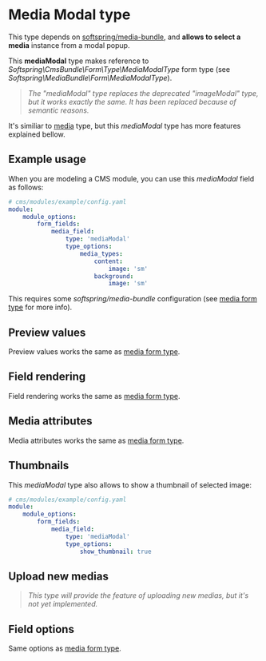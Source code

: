 # Media Modal type

This type depends on [softspring/media-bundle](https://github.com/softspring/media-bundle), and
**allows to select a media** instance from a modal popup.

This **mediaModal** type makes reference to *Softspring\CmsBundle\Form\Type\MediaModalType* form type (see *Softspring\MediaBundle\Form\MediaModalType*).

> *The "mediaModal" type replaces the deprecated "imageModal" type, but it works exactly the same. It has been replaced because of semantic reasons.*

It's similiar to [media](media.md) type, but this *mediaModal* type has more features explained bellow.

## Example usage

When you are modeling a CMS module, you can use this *mediaModal* field as follows:

```yaml
# cms/modules/example/config.yaml
module:
    module_options:
        form_fields:
            media_field:
                type: 'mediaModal'
                type_options:
                    media_types:
                        content:
                            image: 'sm'
                        background:
                            image: 'sm'
```

This requires some *softspring/media-bundle* configuration (see [media form type](media.md) for more info).

## Preview values

Preview values works the same as [media form type](media.md).

## Field rendering

Field rendering works the same as [media form type](media.md).

## Media attributes

Media attributes works the same as [media form type](media.md).

## Thumbnails

This *mediaModal* type also allows to show a thumbnail of selected image:

```yaml
# cms/modules/example/config.yaml
module:
    module_options:
        form_fields:
            media_field:
                type: 'mediaModal'
                type_options:
                    show_thumbnail: true
```

## Upload new medias

> *This type will provide the feature of uploading new medias, but it's not yet implemented.*

## Field options

Same options as [media form type](media.md).

